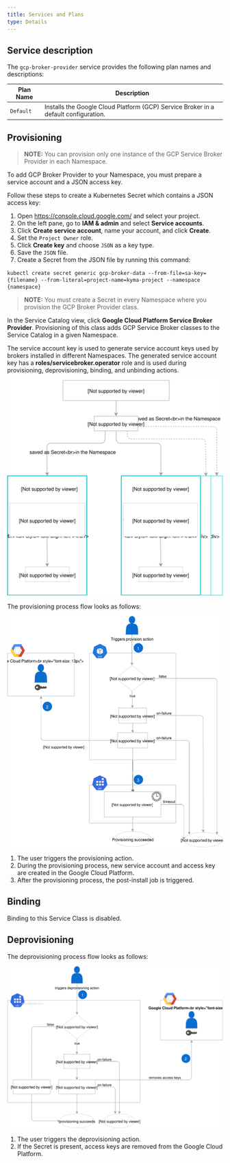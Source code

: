 ```yaml
---
title: Services and Plans
type: Details
---
```


## Service description

The `gcp-broker-provider` service provides the following plan names and descriptions:

| Plan Name | Description |
|-----------|-------------|
| `Default` | Installs the Google Cloud Platform (GCP) Service Broker in a default configuration. |

## Provisioning

>**NOTE:** You can provision only one instance of the GCP Service Broker Provider in each Namespace.

To add GCP Broker Provider to your Namespace, you must prepare a service account and a 
JSON access key. 

Follow these steps to create a Kubernetes Secret which contains a JSON access key:
1. Open https://console.cloud.google.com/ and select your project.
2. On the left pane, go to **IAM & admin** and select **Service accounts**.
3. Click **Create service account**, name your account, and click **Create**.
4. Set the `Project Owner` role.
5. Click **Create key** and choose `JSON` as a key type.
6. Save the `JSON` file.
7. Create a Secret from the JSON file by running this command:

```
kubectl create secret generic gcp-broker-data --from-file=sa-key={filename} --from-literal=project-name=kyma-project --namespace {namespace}
```

>**NOTE:** You must create a Secret in every Namespace where you provision the GCP Broker Provider class.

In the Service Catalog view, click **Google Cloud Platform Service Broker Provider**.
Provisioning of this class adds GCP Service Broker classes to the Service Catalog in a given Namespace.

The service account key is used to 
generate service account keys used by brokers installed in different Namespaces.
The generated service account key has a **roles/servicebroker.operator** role and is 
used during provisioning, deprovisioning, binding, and unbinding actions.

![](assets/gcp-broker-key-management.svg)

The provisioning process flow looks as follows:

![GCP Broker Provisioning](assets/gcp-broker-provisioning.svg)

1. The user triggers the provisioning action.
2. During the provisioning process, new service account and access key are created in the Google Cloud Platform.
3. After the provisioning process, the post-install job is triggered.

## Binding

Binding to this Service Class is disabled.

## Deprovisioning

The deprovisioning process flow looks as follows:


![GCP Broker Deprovisioning](assets/gcp-broker-deprovisioning.svg)

1. The user triggers the deprovisioning action.
2. If the Secret is present, access keys are removed from the Google Cloud Platform.


